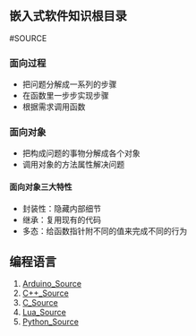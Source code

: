 ## 嵌入式软件知识根目录

#SOURCE

### 面向过程

- 把问题分解成一系列的步骤
- 在函数里一步步实现步骤
- 根据需求调用函数

### 面向对象

- 把构成问题的事物分解成各个对象
- 调用对象的方法属性解决问题

#### 面向对象三大特性

- 封装性：隐藏内部细节
- 继承：复用现有的代码
- 多态：给函数指针附不同的值来完成不同的行为

## 编程语言

1. [Arduino_Source](C++/Arduino/Arduino_Source.md)
2. [C++_Source](C++/C++_Source.md)
3. [C_Source](C语言/C_Source.md)
4. [Lua_Source](LUA/Lua_Source.md)
5. [Python_Source](Python/Python_Source.md)
